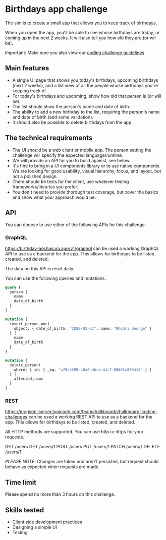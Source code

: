 # Birthdays app challenge

The aim is to create a small app that allows you to keep track of birthdays.

When you open the app, you'll be able to see whose birthdays are today, or coming up in the next 2 weeks. It will also tell you how old they are (or will be).

Important: Make sure you also view our [coding challenge guidelines](README.md).

## Main features

- A single UI page that shows you today's birthdays, upcoming birthdays (next 2 weeks), and a list view of all the people whose birthdays you're keeping track of.
- For today's birthdays and upcoming, show how old that person is (or will be).
- The list should show the person's name and date of birth.
- The ability to add a new birthday to the list, requiring the person's name and date of birth (add some validation).
- It should also be possible to delete birthdays from the app.

## The technical requirements

- The UI should be a web client or mobile app. The person setting the challenge will specify the expected language/runtime.
- We will provide an API for you to build against, see below.
- It's fine to bring in a UI components library or to use native components. We are looking for good usability, visual hierarchy, focus, and layout, but not a polished design.
- There should be tests for the client, use whatever testing frameworks/libraries you prefer.
- You don't need to provide thorough test coverage, but cover the basics and show what your approach would be.

## API

You can choose to use either of the following APIs for this challenge.

### GraphQL

https://birthday-api.hasura.app/v1/graphql can be used a working GraphQL API to use as a backend for the app. This allows for birthdays to be listed, created, and deleted.

The data on this API is reset daily.

You can use the following queries and mutations:

```graphql
query {
  person {
    name
    date_of_birth
  }
}
```

```graphql
mutation {
  insert_person_one(
    object: { date_of_birth: "2020-03-31", name: "Rhodri George" }
  ) {
    name
    date_of_birth
  }
}
```

```graphql
mutation {
  delete_person(
    where: { id: { _eq: "a70c3599-40a0-4bca-a1c7-08061c899413" } }
  ) {
    affected_rows
  }
}
```

### REST

https://my-json-server.typicode.com/teamchalkboard/chalkboard-coding-challenges can be used a working REST API to use as a backend for the app. This allows for birthdays to be listed, created, and deleted.

All HTTP methods are supported. You can use http or https for your requests.

GET /users
GET /users/1
POST /users
PUT /users/1
PATCH /users/1
DELETE /users/1

_PLEASE NOTE_: Changes are faked and aren't persisted, but request should behave as expected when requests are made.

## Time limit

Please spend no more than 3 hours on this challenge.

## Skills tested

- Client side development practices
- Designing a simple UI
- Testing
